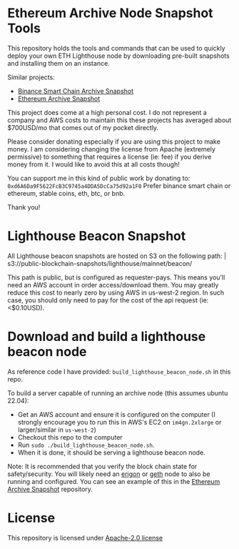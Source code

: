 # Ethereum Archive Node Snapshot Tools
This repository holds the tools and commands that can be used to quickly deploy your own ETH Lighthouse node by downloading pre-built snapshots and installing them on an instance.

Similar projects:
* [Binance Smart Chain Archive Snapshot](https://github.com/allada/bsc-archive-snapshot)
* [Ethereum Archive Snapshot](https://github.com/allada/eth-archive-snapshot)

This project does come at a high personal cost. I do not represent a company and AWS
costs to maintain this these projects has averaged about $700USD/mo that comes out of my pocket directly.

Please consider donating especially if you are using this project to make money. I am considering changing
the license from Apache (extremely permissive) to something that requires a license (ie: fee) if you derive
money from it. I would like to avoid this at all costs though!

You can support me in this kind of public work by donating to:
`0xd6A6Da9F5622FcB3C9745a4DDA5DcCa75d92a1F0`
Prefer binance smart chain or ethereum, stable coins, eth, btc, or bnb.

Thank you!

# Lighthouse Beacon Snapshot
All Lighthouse beacon snapshots are hosted on S3 on the following path:
| s3://public-blockchain-snapshots/lighthouse/mainnet/beacon/

This path is public, but is configured as requester-pays. This means you'll need an AWS account in order access/download them. You may greatly reduce this cost to nearly zero by using AWS in us-west-2 region. In such case, you should only need to pay for the cost of the api request (ie: <$0.10USD).

# Download and build a lighthouse beacon node
As reference code I have provided: `build_lighthouse_beacon_node.sh` in this repo.

To build a server capable of running an archive node (this assumes ubuntu 22.04):
* Get an AWS account and ensure it is configured on the computer (I strongly encourage you to run this in AWS's EC2 on `im4gn.2xlarge` or larger/similar in `us-west-2`)
* Checkout this repo to the computer
* Run `sudo ./build_lighthouse_beacon_node.sh`.
* When it is done, it should be serving a lighthouse beacon node.

Note: It is recommended that you verify the block chain state for safety/security. You will likely need an [erigon](https://github.com/ledgerwatch/erigon) or [geth](https://github.com/ethereum/go-ethereum) node to also be running and configured. You can see an example of this in the [Ethereum Archive Snapshot](https://github.com/allada/eth-archive-snapshot/blob/master/build_archive_node.sh) repository.

# License
This repository is licensed under [Apache-2.0 license](https://github.com/allada/lighthouse-beacon-snapshot/blob/master/LICENSE.txt)

